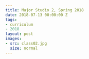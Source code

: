 ```yaml
---
title: Major Studio 2, Spring 2018
date: 2018-07-13 00:00:00 Z
tags:
- curriculum
- 2018
layout: post
images:
- src: class02.jpg
  size: normal
---
```


